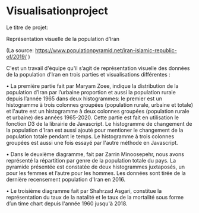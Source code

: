 # Visualisationproject

Le titre de projet: 

Représentation visuelle de la population d’Iran

(La source: https://www.populationpyramid.net/iran-islamic-republic-of/2019/ )

C'est un travail d'équipe qu'il s’agit de représentation visuelle des données de la population d’Iran en trois parties et visualisations différentes : 

•	La première  partie fait par Maryam Zoee, indique la distribution de la population d’Iran par l’urbaine proportion et aussi la population rurale depuis l’année 1965  dans deux histogrammes: le premier est un histogramme à trois colonnes groupées (population rurale, urbaine et totale) et l'autre est un histogramme à deux colonnes groupées (population rurale et urbaine) des années 1965-2020. Cette partie est fait en utilisation le fonction D3 de la librairie de Javascript. Le histogramme de changement de la population d'Iran est aussi ajouté pour mentioner le changement de la population totale pendant le temps. Le histogramme à trois colonnes groupées est aussi une fois essayé par l'autre méthode en Javascript.

•	Dans le deuxième diagramme, fait par Zarrin Minoosepehr, nous avons représenté la répartition par genre de la population totale du pays. La pyramide présentée est constatée de deux histogrammes juxtaposés, un pour les femmes et l’autre pour les hommes. Les données sont tirée de la dernière recensement population d'Iran en 2016. 

•	Le troisième diagramme fait par Shahrzad Asgari, constitue la représentation du taux de la natalité et le taux de la mortalité sous forme d’un time chart depuis l'année 1960 jusqu'à 2018.

